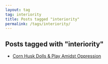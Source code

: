 ```yaml
---
layout: tag
tag: interiority
title: Posts tagged "interiority"
permalink: /tags/interiority/
---
```


## Posts tagged with "interiority"
- [Corn Husk Dolls & Play Amidst Oppression](/corn-husk-dolls/)
